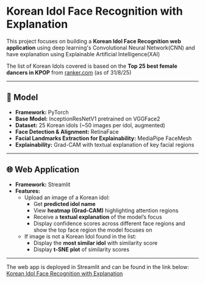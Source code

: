 # Korean Idol Face Recognition with Explanation
This project focuses on building a **Korean Idol Face Recognition 
web application** using deep learning's Convolutional Neural Network(CNN) and have 
explanation using Explainable Artificial Intelligence(XAI)

The list of Korean Idols covered is based on the **Top 25 best female 
dancers in KPOP** from 
[ranker.com](https://www.ranker.com/list/best-kpop-female-dancers-right-now/ranker-music) (as of 31/8/25)

---

## 🧠 Model
- **Framework:** PyTorch
- **Base Model:** InceptionResNetV1 pretrained on VGGFace2  
- **Dataset:** 25 Korean idols (~50 images per idol, augmented)  
- **Face Detection & Alignment:** RetinaFace 
- **Facial Landmarks Extraction for Explainability:** MediaPipe FaceMesh  
- **Explainability:** Grad-CAM with textual explanation of key facial regions  

---

## 🌐 Web Application
- **Framework:** Streamlit  
- **Features:**
  - Upload an image of a Korean idol:
    - Get **predicted idol name**  
    - View **heatmap (Grad-CAM)** highlighting attention regions  
    - Receive a **textual explanation** of the model’s focus  
    - Display confidence scores across different face regions and show the top face region the model focuses on
  - If image is not a Korean Idol found in the list: 
    - Display the **most similar idol** with similarity score  
    - Display **t-SNE plot** of similarity scores

---

The web app is deployed in Streamlit and can be found in the link below:
<br>
[Korean Idol Face Recognition with Explanation](https://korean-idol-face-rec.streamlit.app/)




